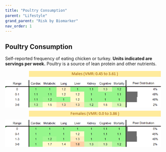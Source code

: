 ```yaml
---
title: "Poultry Consumption"
parent: "Lifestyle"
grand_parent: "Risk by Biomarker"
nav_order: 1
---
```



## Poultry Consumption


Self-reported frequency of eating chicken or turkey. **Units indicated are servings per week.** Poultry is a source of lean protein and other nutrients.

<div style="display: flex; flex-direction: column; gap: 10px;">

  <img src="/assets/images/vmrbiomarker_poultry_intake__male.png" alt="Poultry Consumption VMR Male" style="margin-left: 15%">
  <img src="/assets/images/rr_poultry_intake__male.png" alt="Poultry Consumption RR Male">

  <img src="/assets/images/vmrbiomarker_poultry_intake__female.png" alt="Poultry Consumption VMR Female" style="margin-left: 15%; ">
  <img src="/assets/images/rr_poultry_intake__female.png" alt="Poultry Consumption RR Female">

</div>



